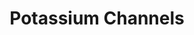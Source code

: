---
annotations:
- type: Pathway Ontology
  value: regulatory pathway
- type: Pathway Ontology
  value: ion transport pathway
authors:
- ReactomeTeam
- Anwesha
- Ryanmiller
description: Potassium channels are tetrameric ion channels that are widely distributed
  and are found in all cell types. Potassium channels control resting membrane potential
  in neurons, contribute to regulation of action potentials in cardiac muscle and
  help release of insulin form pancreatic beta cells.<br>Broadly K+ channels are classified
  into voltage gated K+ channels, Hyperpolarization activated cyclic nucleotide gated
  K+ channels (HCN), Tandem pore domain K+ channels, Ca2+ activated K+ channels and
  inwardly rectifying K+ channels.  View original pathway at [http://www.reactome.org/PathwayBrowser/#DIAGRAM=1296071
  Reactome].
last-edited: 2021-01-25
organisms:
- Homo sapiens
redirect_from:
- /index.php/Pathway:WP2669
- /instance/WP2669
schema-jsonld:
- '@context': https://schema.org/
  '@id': https://wikipathways.github.io/pathways/WP2669.html
  '@type': Dataset
  creator:
    '@type': Organization
    name: WikiPathways
  description: Potassium channels are tetrameric ion channels that are widely distributed
    and are found in all cell types. Potassium channels control resting membrane potential
    in neurons, contribute to regulation of action potentials in cardiac muscle and
    help release of insulin form pancreatic beta cells.<br>Broadly K+ channels are
    classified into voltage gated K+ channels, Hyperpolarization activated cyclic
    nucleotide gated K+ channels (HCN), Tandem pore domain K+ channels, Ca2+ activated
    K+ channels and inwardly rectifying K+ channels.  View original pathway at [http://www.reactome.org/PathwayBrowser/#DIAGRAM=1296071
    Reactome].
  keywords:
  - 'Kv1 subunits of voltage gated potassium channels '
  - TRESK homodimer
  - 'Kv6 subunits of voltage gated potassium channels '
  - 'cAMP '
  - 'KCNAB2 '
  - potassium channel
  - KCNN4
  - 'GNG11 '
  - 'KCNJ16 '
  - 'ABCC8 '
  - and Kir 4.1/5.1)
  - 'GNB3 '
  - 'GNG12 '
  - 'HCN1 '
  - 'KCNJ4 '
  - 'GABBR2 '
  - 'KCNAB3 '
  - channel complex
  - 'KCNK4 '
  - 'KCNN1 '
  - 'Kv8 subunits of voltage gated potassium channels '
  - Small conductance
  - 'KCNJ3 '
  - cAMP
  - 'Kv11 subunits of voltage gated potassium channels '
  - 'KCNK18 '
  - 'GNG10 '
  - 'GNG5 '
  - 'KCNK10 '
  - 'KCNJ11 '
  - 'GABBR1 '
  - 'KCNJ15 '
  - HCN channels
  - channels (Kir 1.1
  - 'HCN2 '
  - 'GNG13 '
  - 'KCNK13 '
  - beta-gamma and Kir3
  - 'ABCC9 '
  - 'GNG4 '
  - G-protein
  - complex
  - 'KCNK17 '
  - 'GNB1 '
  - rectifying (SUR2)
  - 'KCNJ14 '
  - 'HCN4 '
  - GABA B receptor
  - beta-gamma complex
  - Octamer of Voltage
  - 'KCNJ12 '
  - 'KCNJ8 '
  - 'GNGT1 '
  - 'KCNK9 '
  - 'KCNJ9 '
  - Ca2+ activated
  - 'KCNJ10 '
  - 'KCNF1 '
  - 'KCNK16 '
  - ATP sensitive K+
  - 'GABA '
  - 'Kv3 subunits of voltage gated potassium channels '
  - G-protein beta-gamma
  - 'GNG8 '
  - 'KCNN3 '
  - channels-inwardly
  - 'Kv9 subunits of voltage gated potassium channels '
  - TASK
  - 'HCN3 '
  - 'KCNJ1 '
  - 'KCNMB2 '
  - 'KCNMA1 '
  - K+
  - GABBR1:GABBR2:GABA
  - TREK homodimers
  - 'KCNMB3 '
  - 'KCNJ5 '
  - TWIK channels
  - TALK 1and 2
  - 'GNG2 '
  - 'Kv12 subunit of voltage gated potassium channels '
  - 'KCND1,2,3 '
  - 'GNB4 '
  - 'KCNK3 '
  - THIK1 homodimers
  - 'KCNK6 '
  - 'GNG7 '
  - 'KCNJ2 '
  - 'KCNN2 '
  - 'KCNMB1 '
  - 'GNG3 '
  - 'Kv2 subunits of voltage gated potassium channels '
  - 'KCNJ6 '
  - KCNJ tetramer
  - 'Kv7 subunits of voltage gated potassium channels '
  - ATP
  - BK channel
  - gated K+ channels
  - HCN channel bound to
  - 'Kv10 subunits of voltage gated potassium channels '
  - 'KCNK7 '
  - 'KCNMB4 '
  - 'GNB5 '
  - 'GNB2 '
  - 'GNGT2 '
  - 'KCNAB1 '
  - Kir heterotetramers
  - channels (SUR1)
  - 'KCNK1 '
  - 'KCNK2 '
  - Potassium transport
  license: CC0
  name: Potassium Channels
seo: CreativeWork
title: Potassium Channels
wpid: WP2669
---